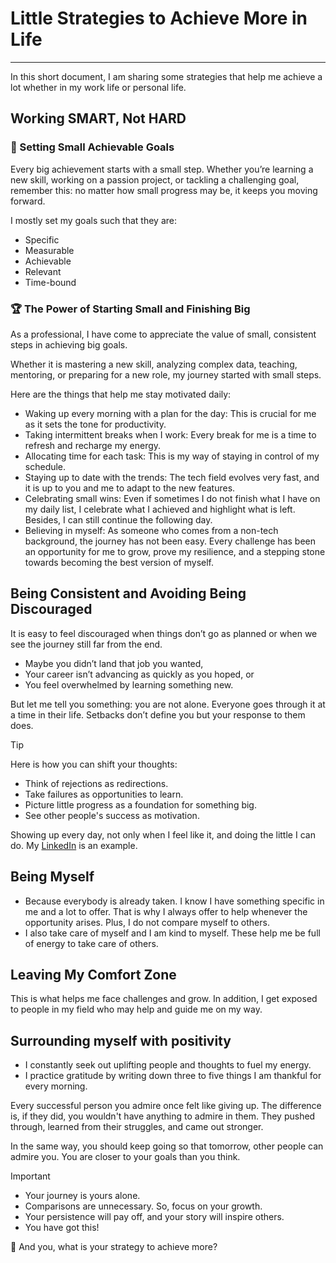 # Little Strategies to Achieve More in Life
----

In this short document, I am sharing some strategies that help me achieve a lot whether in my work life or personal life.  

## Working SMART, Not HARD

### :dart: Setting Small Achievable Goals  
Every big achievement starts with a small step. Whether you’re learning a new skill, working on a passion project, or tackling a challenging goal, remember this: no matter how small progress may be, it keeps you moving forward.  

I mostly set my goals such that they are:  
* Specific
* Measurable
* Achievable
* Relevant
* Time-bound

### :trophy: The Power of Starting Small and Finishing Big
As a professional, I have come to appreciate the value of small, consistent steps in achieving big goals. 

Whether it is mastering a new skill, analyzing complex data, teaching, mentoring, or preparing for a new role, my journey started with small steps.

Here are the things that help me stay motivated daily:  
* Waking up every morning with a plan for the day: This is crucial for me as it sets the tone for productivity.
* Taking intermittent breaks when I work: Every break for me is a time to refresh and recharge my energy.
* Allocating time for each task: This is my way of staying in control of my schedule.
* Staying up to date with the trends: The tech field evolves very fast, and it is up to you and me to adapt to the new features.
* Celebrating small wins: Even if sometimes I do not finish what I have on my daily list, I celebrate what I achieved and highlight what is left. Besides, I can still continue the following day.
* Believing in myself: As someone who comes from a non-tech background, the journey has not been easy. Every challenge has been an opportunity for me to grow, prove my resilience, and a stepping stone towards becoming the best version of myself. 

## Being Consistent and Avoiding Being Discouraged
It is easy to feel discouraged when things don’t go as planned or when we see the journey still far from the end. 

* Maybe you didn’t land that job you wanted,
* Your career isn’t advancing as quickly as you hoped, or
* You feel overwhelmed by learning something new.  

But let me tell you something: you are not alone. Everyone goes through it at a time in their life. Setbacks don’t define you but your response to them does.  

> [!Tip]
> Here is how you can shift your thoughts:  
> * Think of rejections as redirections.
> * Take failures as opportunities to learn.
> * Picture little progress as a foundation for something big.
> * See other people's success as motivation.

Showing up every day, not only when I feel like it, and doing the little I can do. My [LinkedIn](https://www.linkedin.com/in/edwigesongong/) is an example.

## Being Myself
* Because everybody is already taken. I know I have something specific in me and a lot to offer. That is why I always offer to help whenever the opportunity arises. Plus, I do not compare myself to others.
* I also take care of myself and I am kind to myself. These help me be full of energy to take care of others.

## Leaving My Comfort Zone
This is what helps me face challenges and grow. In addition, I get exposed to people in my field who may help and guide me on my way. 

## Surrounding myself with positivity
* I constantly seek out uplifting people and thoughts to fuel my energy. 
* I practice gratitude by writing down three to five things I am thankful for every morning.  

Every successful person you admire once felt like giving up. The difference is, if they did, you wouldn't have anything to admire in them. They pushed through, learned from their struggles, and came out stronger.

In the same way, you should keep going so that tomorrow, other people can admire you. You are closer to your goals than you think.  

> [!Important]
> * Your journey is yours alone.
> * Comparisons are unnecessary. So, focus on your growth.
> * Your persistence will pay off, and your story will inspire others.
> * You have got this!  

📌 And you, what is your strategy to achieve more?

